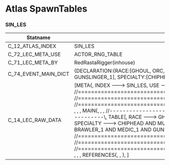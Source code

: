 

# Atlas SpawnTables





### SIN_LES
| Statname | Value | 
|  --  |  --  | 
| C_12_ATLAS_INDEX | SIN_LES | 
| C_72_LEC_META_USE | ACTOR_RNG_TABLE | 
| C_71_LEC_META_BY | RedRastaRigger(inhouse) | 
| C_74_EVENT_MAIN_DICT | {DECLARATION:{RACE:[GHOUL, ORC, REPTILOID, SENTDROID, TROLL], ROLE:[BRAWLER_1, MEDIC_1, GUNSLINGER_1], SPECIALTY:[CHIPHEAD, MUGGER, PUNK, SK8_WANNABE, VIGILANT]}} | 
| C_14_LEC_RAW_DATA | [META{,   INDEX ---> SIN_LES,   USE   ---> ACTOR_RNG_TABLE,   BY    ---> RedRastaRigger(inhouse), }, , , , //==============================================================================\\, //==============================================================================\\, //==============================================================================\\, , , , MAIN{, , , //------------------------------------------------------------------------------\\,   TABLE[,     RACE ---> GHOUL AND ORC AND REPTILOID AND SENTDROID AND TROLL,     SPECIALTY ---> CHIPHEAD AND MUGGER AND PUNK AND SK8_WANNABE AND VIGILANT,     ROLE ---> BRAWLER_1 AND MEDIC_1 AND GUNSLINGER_1,   ], }, , , //==============================================================================\\, //==============================================================================\\, //==============================================================================\\, , , , REFERENCES{, , }, ] | 

